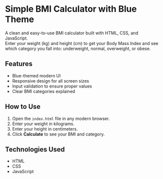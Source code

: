 # Simple BMI Calculator with Blue Theme

A clean and easy-to-use BMI calculator built with HTML, CSS, and JavaScript.  
Enter your weight (kg) and height (cm) to get your Body Mass Index and see which category you fall into: underweight, normal, overweight, or obese.  

## Features

- Blue-themed modern UI  
- Responsive design for all screen sizes  
- Input validation to ensure proper values  
- Clear BMI categories explained  

## How to Use

1. Open the `index.html` file in any modern browser.  
2. Enter your weight in kilograms.  
3. Enter your height in centimeters.  
4. Click **Calculate** to see your BMI and category.  

## Technologies Used

- HTML  
- CSS  
- JavaScript  


